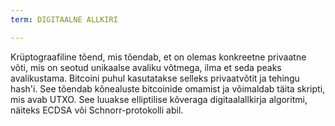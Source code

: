 ```yaml
---
term: DIGITAALNE ALLKIRI

---
```

Krüptograafiline tõend, mis tõendab, et on olemas konkreetne privaatne võti, mis on seotud unikaalse avaliku võtmega, ilma et seda peaks avalikustama. Bitcoini puhul kasutatakse selleks privaatvõtit ja tehingu hash'i. See tõendab kõnealuste bitcoinide omamist ja võimaldab täita skripti, mis avab UTXO. See luuakse elliptilise kõveraga digitaalallkirja algoritmi, näiteks ECDSA või Schnorr-protokolli abil.